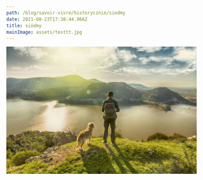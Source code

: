 ```yaml
---
path: /blog/savoir-vivre/historycznie/siodmy
date: 2021-08-23T17:38:44.966Z
title: siódmy
mainImage: assets/testtt.jpg
---
```

![](assets/man-walking-dog.jpg)